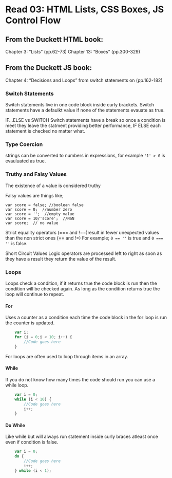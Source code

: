 # Read 03: HTML Lists, CSS Boxes, JS Control Flow

## From the Duckett HTML book:

Chapter 3: “Lists” (pp.62-73)
Chapter 13: “Boxes” (pp.300-329)

## From the Duckett JS book:

Chapter 4: “Decisions and Loops” from switch statements on (pp.162-182)

### Switch Statements
Switch statements live in one code block inside curly brackets.  Switch statements have a defaulkt value if none of the statements evauate as true.

IF...ELSE vs SWITCH
Switch statements have a break so once a condition is meet they leave the statment providing better performance, IF ELSE each statement is checked no matter what.

### Type Coercion
strings can be converted to numbers in expressions, for example `'1' > 0` is evauluated as true.

### Truthy and Falsy Values
The existence of a value is considered truthy

Falsy values are things like;
 ``` JS
 var score = false; //boolean false
 var score = 0;  //number zero
 var score = '';  //empty value
 var score = 10/'score';  //NaN
 var score;  // no value
 ```

Strict equality operators (=== and !==)result in fewer unexpected values than the non strict ones (== and !=) 
For example; `0 == ''` is true and `0 === ''` is false.

Short Circuit Values
Logic operators are processed left to right as soon as they have a result they return the value of the result.

### Loops
Loops check a condition, if it returns true the code block is run then the condition will be checked again.  As long as the condition returns true the loop will continue to repeat.

#### For
Uses a counter as a condition each time the code block in the for loop is run the counter is updated.
```javascript
    var i;
    for (i = 0;i < 10; i++) {
        //Code goes here
    }
```
For loops are often used to loop through items in an array.

#### While
If you do not know how many times the code should run you can use a while loop.
```javascript
    var i = 0;
    while (i < 10) {
        //Code goes here
        i++;
    }
```

#### Do While
Like while but will always run statement inside curly braces atleast once even if condition is false.
```javascript
    var i = 0;
    do {
        //Code goes here
        i++;
    } while (i < 1);
```
